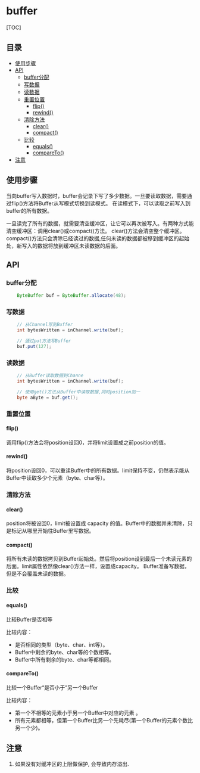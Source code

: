# buffer
[TOC]

## 目录
- [使用步骤](#使用步骤)
- [API](#API)
  - [buffer分配](#buffer分配)
  - [写数据](#写数据)
  - [读数据](#读数据)
  - [重置位置](#重置位置)
    - [flip()](#flip)
    - [rewind()](#rewind)
  - [清除方法](#清除方法)
    - [clear()](#clear)
    - [compact()](#compact)
  - [比较](#比较)
    - [equals()](#equals)
    - [compareTo()](#compareTo)
- [注意](#注意)

## 使用步骤
当向buffer写入数据时，buffer会记录下写了多少数据。一旦要读取数据，需要通过flip()方法将Buffer从写模式切换到读模式。
在读模式下，可以读取之前写入到buffer的所有数据。

一旦读完了所有的数据，就需要清空缓冲区，让它可以再次被写入。有两种方式能清空缓冲区：调用clear()或compact()方法。
clear()方法会清空整个缓冲区。
compact()方法只会清除已经读过的数据,任何未读的数据都被移到缓冲区的起始处，新写入的数据将放到缓冲区未读数据的后面。

## API

### buffer分配
```java
    ByteBuffer buf = ByteBuffer.allocate(48);
```
   
### 写数据
```java
    // 从Channel写到Buffer
    int bytesWritten = inChannel.write(buf);

    // 通过put方法写Buffer
    buf.put(127);
```
   
### 读数据
```java
    // 从Buffer读取数据到Channe
    int bytesWritten = inChannel.write(buf);

    // 使用get()方法从Buffer中读取数据,同时position加一
    byte aByte = buf.get();
```

### 重置位置

#### flip()
调用flip()方法会将position设回0，并将limit设置成之前position的值。
 
#### rewind()
将position设回0，可以重读Buffer中的所有数据。limit保持不变，仍然表示能从Buffer中读取多少个元素（byte、char等）。

### 清除方法

#### clear()
position将被设回0，limit被设置成 capacity 的值。Buffer中的数据并未清除，只是标记从哪里开始往Buffer里写数据。

#### compact()
将所有未读的数据拷贝到Buffer起始处。然后将position设到最后一个未读元素的后面。limit属性依然像clear()方法一样，设置成capacity。
Buffer准备写数据，但是不会覆盖未读的数据。

### 比较

#### equals()
比较Buffer是否相等

比较内容：

- 是否相同的类型（byte、char、int等）。
- Buffer中剩余的byte、char等的个数相等。
- Buffer中所有剩余的byte、char等都相同。

#### compareTo()
比较一个Buffer“是否小于”另一个Buffer

比较内容：

- 第一个不相等的元素小于另一个Buffer中对应的元素 。
- 所有元素都相等，但第一个Buffer比另一个先耗尽(第一个Buffer的元素个数比另一个少)。

## 注意
1. 如果没有对缓冲区的上限做保护, 会导致内存溢出.